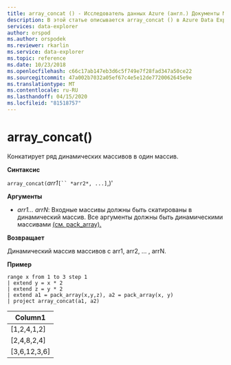 ```yaml
---
title: array_concat () - Исследователь данных Azure (англ.) Документы Майкрософт
description: В этой статье описывается array_concat () в Azure Data Explorer.
services: data-explorer
author: orspod
ms.author: orspodek
ms.reviewer: rkarlin
ms.service: data-explorer
ms.topic: reference
ms.date: 10/23/2018
ms.openlocfilehash: c66c17ab147eb3d6c5f749e7f28fad347a50ce22
ms.sourcegitcommit: 47a002b7032a05ef67c4e5e12de7720062645e9e
ms.translationtype: MT
ms.contentlocale: ru-RU
ms.lasthandoff: 04/15/2020
ms.locfileid: "81518757"
---
```

# <a name="array_concat"></a>array_concat()

Конкатирует ряд динамических массивов в один массив.

**Синтаксис**

`array_concat(`*arr1*`[`` *arr2*, ...]`,)'

**Аргументы**

* *arr1... arrN*: Входные массивы должны быть скатированы в динамический массив. Все аргументы должны быть динамическими массивами [(см. pack_array).](packarrayfunction.md) 

**Возвращает**

Динамический массив массивов с arr1, arr2, ... , arrN.

**Пример**

```kusto
range x from 1 to 3 step 1
| extend y = x * 2
| extend z = y * 2
| extend a1 = pack_array(x,y,z), a2 = pack_array(x, y)
| project array_concat(a1, a2)
```

|Column1|
|---|
|[1,2,4,1,2]|
|[2,4,8,2,4]|
|[3,6,12,3,6]|